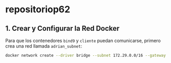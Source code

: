 # repositoriop62
## 1. Crear y Configurar la Red Docker

Para que los contenedores `bind9` y `cliente` puedan comunicarse, primero crea una red llamada `adrian_subnet`:

```bash
docker network create --driver bridge --subnet 172.29.0.0/16 --gateway 172.29.8.254 adrian_subnet
